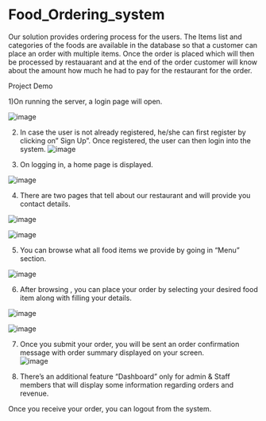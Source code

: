 # Food_Ordering_system
Our solution provides ordering process for the users. The Items list and categories of the foods are available in the database so that a customer can place an order with multiple items. Once the order is placed which will then be processed by restauarant and at the end of the order customer will know about the amount how much he had to pay for the restaurant for the order.

Project Demo


1)On running the server, a login page will open.

![image](https://user-images.githubusercontent.com/64587911/149633204-966e4473-f672-4f3f-8a87-272b3a787f64.png)











2) In case the user is not already registered, he/she can first register by clicking on” Sign Up”.
Once registered, the user can then login into the system.
![image](https://user-images.githubusercontent.com/64587911/149633221-56cbfa5c-7607-412c-bbe8-90c8a2e30109.png)








	
3) On logging in, a home page is displayed.


![image](https://user-images.githubusercontent.com/64587911/149633232-a96dc433-c9e8-4cdf-bb94-6be5dfb6b7c7.png)










4) There are two pages that tell about our restaurant and will provide you contact details. 








![image](https://user-images.githubusercontent.com/64587911/149633234-1baec157-d04e-46fc-9656-4151f8d8e1aa.png)






	



![image](https://user-images.githubusercontent.com/64587911/149633242-1c4629a7-5133-490b-8942-c0cd1319c4a2.png)




5) You can browse what all food items we provide by going in “Menu” section.





![image](https://user-images.githubusercontent.com/64587911/149633246-031b56b6-bdf0-4ce9-8d92-6ac34204a013.png)








6) After browsing , you can place your order by selecting your desired food item along with filling your details.







![image](https://user-images.githubusercontent.com/64587911/149633258-aa50d464-e47a-4462-9e8f-ab4fcd43cef0.png)







![image](https://user-images.githubusercontent.com/64587911/149633269-87a9e577-6f9c-4b33-9311-3e8e611535db.png)









7) Once you submit your order, you will be sent an order confirmation message with order summary displayed on your screen.	
![image](https://user-images.githubusercontent.com/64587911/149633274-9adeb30e-9150-4924-85cf-641efdedf645.png)











8) There’s an additional feature “Dashboard” only for admin & Staff members that will display some information regarding orders and revenue.










Once you receive your order, you can logout from the system.
